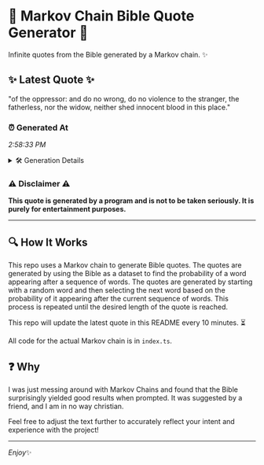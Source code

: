 # 📖 Markov Chain Bible Quote Generator 📖

Infinite quotes from the Bible generated by a Markov chain. ✨

## ✨ Latest Quote ✨
"of the oppressor: and do no wrong, do no violence to the stranger, the fatherless, nor the widow, neither shed innocent blood in this place."

### ⏰ Generated At
*2:58:33 PM*

<details>
    <summary>🛠️ Generation Details</summary>
    <p>
        <strong>🌱 Seed:</strong> of<br>
        <strong>🔄 Iterations:</strong> 24<br>
        <strong>📜 Context History:</strong><br>[ of ]: the<br>[ of, the ]: oppressor:<br>[ of, the, oppressor: ]: and<br>[ of, the, oppressor:, and ]: do<br>[ of, the, oppressor:, and, do ]: no<br>[ of, the, oppressor:, and, do, no ]: wrong,<br>[ the, oppressor:, and, do, no, wrong, ]: do<br>[ oppressor:, and, do, no, wrong,, do ]: no<br>[ and, do, no, wrong,, do, no ]: violence<br>[ do, no, wrong,, do, no, violence ]: to<br>[ no, wrong,, do, no, violence, to ]: the<br>[ wrong,, do, no, violence, to, the ]: stranger,<br>[ do, no, violence, to, the, stranger, ]: the<br>[ no, violence, to, the, stranger,, the ]: fatherless,<br>[ violence, to, the, stranger,, the, fatherless, ]: nor<br>[ to, the, stranger,, the, fatherless,, nor ]: the<br>[ the, stranger,, the, fatherless,, nor, the ]: widow,<br>[ stranger,, the, fatherless,, nor, the, widow, ]: neither<br>[ the, fatherless,, nor, the, widow,, neither ]: shed<br>[ fatherless,, nor, the, widow,, neither, shed ]: innocent<br>[ nor, the, widow,, neither, shed, innocent ]: blood<br>[ the, widow,, neither, shed, innocent, blood ]: in<br>[ widow,, neither, shed, innocent, blood, in ]: this<br>[ neither, shed, innocent, blood, in, this ]: place.<br>
    </p>
</details>

### ⚠️ Disclaimer ⚠️
**This quote is generated by a program and is not to be taken seriously. It is purely for entertainment purposes.**

---

## 🔍 How It Works

This repo uses a Markov chain to generate Bible quotes. The quotes are generated by using the Bible as a dataset to find the probability of a word appearing after a sequence of words. The quotes are generated by starting with a random word and then selecting the next word based on the probability of it appearing after the current sequence of words. This process is repeated until the desired length of the quote is reached.

This repo will update the latest quote in this README every 10 minutes. ⏳

All code for the actual Markov chain is in `index.ts`.

## ❓ Why

I was just messing around with Markov Chains and found that the Bible surprisingly yielded good results when prompted. 
It was suggested by a friend, and I am in no way christian.

Feel free to adjust the text further to accurately reflect your intent and experience with the project!

---

*Enjoy*✨
